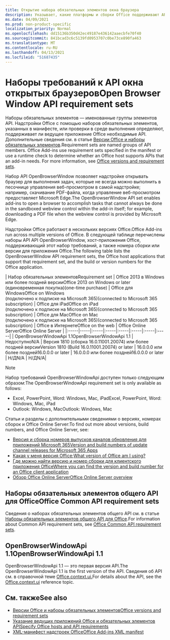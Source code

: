 ```yaml
---
title: Открытие набора обязательных элементов окна браузера
description: Указывает, какие платформы и сборки Office поддерживают API openBrowserWindow.
ms.date: 04/09/2021
ms.prod: non-product-specific
localization_priority: Normal
ms.openlocfilehash: dd15136b350d42ec49187e436142aaecbfe70f40
ms.sourcegitcommit: 841bcad3c6c5139fd0953707c0be73ce890fa463
ms.translationtype: MT
ms.contentlocale: ru-RU
ms.lasthandoff: 04/13/2021
ms.locfileid: "51687435"
---
```

# <a name="open-browser-window-api-requirement-sets"></a><span data-ttu-id="f96c5-103">Наборы требований к API окна открытых браузеров</span><span class="sxs-lookup"><span data-stu-id="f96c5-103">Open Browser Window API requirement sets</span></span>

<span data-ttu-id="f96c5-p101">Наборы обязательных элементов — именованные группы элементов API. Надстройки Office с помощью наборов обязательных элементов, указанных в манифесте, или проверки в среде выполнения определяют, поддерживает ли ведущее приложение Office необходимые API. Дополнительные сведения см. в статье [Версии Office и наборы обязательных элементов](../../develop/office-versions-and-requirement-sets.md).</span><span class="sxs-lookup"><span data-stu-id="f96c5-p101">Requirement sets are named groups of API members. Office Add-ins use requirement sets specified in the manifest or use a runtime check to determine whether an Office host supports APIs that an add-in needs. For more information, see [Office versions and requirement sets](../../develop/office-versions-and-requirement-sets.md).</span></span>

<span data-ttu-id="f96c5-107">Набор API OpenBrowserWindow позволяет надстройке открывать браузер для выполнения задач, которые не всегда можно выполнить в песочнице управления веб-просмотром в самой надстройке; например, скачивание PDF-файла, когда управление веб-просмотром предоставляет Microsoft Edge.</span><span class="sxs-lookup"><span data-stu-id="f96c5-107">The OpenBrowserWindow API set enables add-ins to open a browser to accomplish tasks that cannot always be done in the sandboxed webview control within the add-in itself; for example, downloading a PDF file when the webview control is provided by Microsoft Edge.</span></span>

<span data-ttu-id="f96c5-108">Надстройки Office работают в нескольких версиях Office.</span><span class="sxs-lookup"><span data-stu-id="f96c5-108">Office Add-ins run across multiple versions of Office.</span></span> <span data-ttu-id="f96c5-109">В следующей таблице перечислены наборы API API OpenBrowserWindow, хост-приложения Office, поддерживающий этот набор требований, а также номера сборки или версии для приложения Office.</span><span class="sxs-lookup"><span data-stu-id="f96c5-109">The following table lists the OpenBrowserWindow API requirement sets, the Office host applications that support that requirement set, and the build or version numbers for the Office application.</span></span>

|  <span data-ttu-id="f96c5-110">Набор обязательных элементов</span><span class="sxs-lookup"><span data-stu-id="f96c5-110">Requirement set</span></span>  | <span data-ttu-id="f96c5-111">Office 2013 в Windows или более поздней версии</span><span class="sxs-lookup"><span data-stu-id="f96c5-111">Office 2013 on Windows or later</span></span><br><span data-ttu-id="f96c5-112">(единовременная покупка)</span><span class="sxs-lookup"><span data-stu-id="f96c5-112">(one-time purchase)</span></span> | <span data-ttu-id="f96c5-113">Office для Windows</span><span class="sxs-lookup"><span data-stu-id="f96c5-113">Office on Windows</span></span><br><span data-ttu-id="f96c5-114">(подключено к подписке на Microsoft 365)</span><span class="sxs-lookup"><span data-stu-id="f96c5-114">(connected to Microsoft 365 subscription)</span></span> |  <span data-ttu-id="f96c5-115">Office для iPad</span><span class="sxs-lookup"><span data-stu-id="f96c5-115">Office on iPad</span></span><br><span data-ttu-id="f96c5-116">(подключено к подписке на Microsoft 365)</span><span class="sxs-lookup"><span data-stu-id="f96c5-116">(connected to Microsoft 365 subscription)</span></span>  |  <span data-ttu-id="f96c5-117">Office для Mac</span><span class="sxs-lookup"><span data-stu-id="f96c5-117">Office on Mac</span></span><br><span data-ttu-id="f96c5-118">(подключено к подписке на Microsoft 365)</span><span class="sxs-lookup"><span data-stu-id="f96c5-118">(connected to Microsoft 365 subscription)</span></span>  | <span data-ttu-id="f96c5-119">Office в Интернете</span><span class="sxs-lookup"><span data-stu-id="f96c5-119">Office on the web</span></span>  |  <span data-ttu-id="f96c5-120">Office Online Server</span><span class="sxs-lookup"><span data-stu-id="f96c5-120">Office Online Server</span></span>  |
|:-----|-----|:-----|:-----|:-----|:-----|:-----|:-----|
| <span data-ttu-id="f96c5-121">OpenBrowserWindowApi 1.1</span><span class="sxs-lookup"><span data-stu-id="f96c5-121">OpenBrowserWindowApi 1.1</span></span>  | <span data-ttu-id="f96c5-122">Недоступно</span><span class="sxs-lookup"><span data-stu-id="f96c5-122">N/A</span></span> | <span data-ttu-id="f96c5-123">Версия 1810 (сборка 16.0.11001.20074) или более поздней версии</span><span class="sxs-lookup"><span data-stu-id="f96c5-123">Version 1810 (Build 16.0.11001.20074) or later</span></span> | <span data-ttu-id="f96c5-124">16.0.0.0 или более поздней</span><span class="sxs-lookup"><span data-stu-id="f96c5-124">16.0.0.0 or later</span></span> | <span data-ttu-id="f96c5-125">16.0.0.0 или более поздней</span><span class="sxs-lookup"><span data-stu-id="f96c5-125">16.0.0.0 or later</span></span> | <span data-ttu-id="f96c5-126">Н/Д</span><span class="sxs-lookup"><span data-stu-id="f96c5-126">N/A</span></span> | <span data-ttu-id="f96c5-127">Н/Д</span><span class="sxs-lookup"><span data-stu-id="f96c5-127">N/A</span></span>|

> [!NOTE]
> <span data-ttu-id="f96c5-128">Набор требований OpenBrowserWindowApi доступен только следующим образом:</span><span class="sxs-lookup"><span data-stu-id="f96c5-128">The OpenBrowserWindowApi requirement set is only available as follows:</span></span>
>
> - <span data-ttu-id="f96c5-129">Excel, PowerPoint, Word: Windows, Mac, iPad</span><span class="sxs-lookup"><span data-stu-id="f96c5-129">Excel, PowerPoint, Word: Windows, Mac, iPad</span></span>
> - <span data-ttu-id="f96c5-130">Outlook: Windows, Mac</span><span class="sxs-lookup"><span data-stu-id="f96c5-130">Outlook: Windows, Mac</span></span>

<span data-ttu-id="f96c5-131">Статьи и разделы с дополнительными сведениями о версиях, номерах сборок и Office Online Server:</span><span class="sxs-lookup"><span data-stu-id="f96c5-131">To find out more about versions, build numbers, and Office Online Server, see:</span></span>

- [<span data-ttu-id="f96c5-132">Версия и сборка номеров выпусков каналов обновления для приложений Microsoft 365</span><span class="sxs-lookup"><span data-stu-id="f96c5-132">Version and build numbers of update channel releases for Microsoft 365 Apps</span></span>](/officeupdates/update-history-microsoft365-apps-by-date)
- <span data-ttu-id="f96c5-133">[Какая у меня версия Office](https://support.office.com/article/What-version-of-Office-am-I-using-932788b8-a3ce-44bf-bb09-e334518b8b19);</span><span class="sxs-lookup"><span data-stu-id="f96c5-133">[What version of Office am I using?](https://support.office.com/article/What-version-of-Office-am-I-using-932788b8-a3ce-44bf-bb09-e334518b8b19)</span></span>
- [<span data-ttu-id="f96c5-134">Где можно найти версию и номер сборки для клиентского приложения Office</span><span class="sxs-lookup"><span data-stu-id="f96c5-134">Where you can find the version and build number for an Office client application</span></span>](https://support.office.com/article/version-and-build-numbers-of-update-channel-releases-ae942449-1fca-4484-898b-a933ea23def7)
- [<span data-ttu-id="f96c5-135">Обзор Office Online Server</span><span class="sxs-lookup"><span data-stu-id="f96c5-135">Office Online Server overview</span></span>](/officeonlineserver/office-online-server-overview)

## <a name="office-common-api-requirement-sets"></a><span data-ttu-id="f96c5-136">Наборы обязательных элементов общего API для Office</span><span class="sxs-lookup"><span data-stu-id="f96c5-136">Office Common API requirement sets</span></span>

<span data-ttu-id="f96c5-137">Сведения о наборах обязательных элементов общего API см. в статье [Наборы обязательных элементов общего API для Office](office-add-in-requirement-sets.md).</span><span class="sxs-lookup"><span data-stu-id="f96c5-137">For information about Common API requirement sets, see [Office Common API requirement sets](office-add-in-requirement-sets.md).</span></span>

## <a name="openbrowserwindowapi-11"></a><span data-ttu-id="f96c5-138">OpenBrowserWindowApi 1.1</span><span class="sxs-lookup"><span data-stu-id="f96c5-138">OpenBrowserWindowApi 1.1</span></span>

<span data-ttu-id="f96c5-139">OpenBrowserWindowApi 1.1 — это первая версия API.</span><span class="sxs-lookup"><span data-stu-id="f96c5-139">The OpenBrowserWindowApi 1.1 is the first version of the API.</span></span> <span data-ttu-id="f96c5-140">Сведения об API см. в справочной теме [Office.context.ui.](/javascript/api/office/office.context#ui)</span><span class="sxs-lookup"><span data-stu-id="f96c5-140">For details about the API, see the [Office.context.ui](/javascript/api/office/office.context#ui) reference topic.</span></span>

## <a name="see-also"></a><span data-ttu-id="f96c5-141">См. также</span><span class="sxs-lookup"><span data-stu-id="f96c5-141">See also</span></span>

- [<span data-ttu-id="f96c5-142">Версии Office и наборы обязательных элементов</span><span class="sxs-lookup"><span data-stu-id="f96c5-142">Office versions and requirement sets</span></span>](../../develop/office-versions-and-requirement-sets.md)
- [<span data-ttu-id="f96c5-143">Указание ведущих приложений Office и обязательных элементов API</span><span class="sxs-lookup"><span data-stu-id="f96c5-143">Specify Office hosts and API requirements</span></span>](../../develop/specify-office-hosts-and-api-requirements.md)
- [<span data-ttu-id="f96c5-144">XML-манифест надстроек Office</span><span class="sxs-lookup"><span data-stu-id="f96c5-144">Office Add-ins XML manifest</span></span>](../../develop/add-in-manifests.md)
